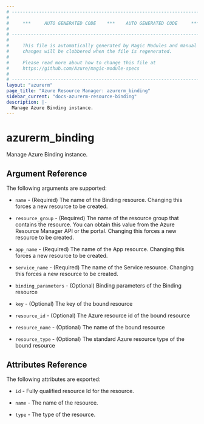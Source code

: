 ```yaml
---
# ----------------------------------------------------------------------------
#
#     ***     AUTO GENERATED CODE    ***    AUTO GENERATED CODE     ***
#
# ----------------------------------------------------------------------------
#
#     This file is automatically generated by Magic Modules and manual
#     changes will be clobbered when the file is regenerated.
#
#     Please read more about how to change this file at
#     https://github.com/Azure/magic-module-specs
#
# ----------------------------------------------------------------------------
layout: "azurerm"
page_title: "Azure Resource Manager: azurerm_binding"
sidebar_current: "docs-azurerm-resource-binding"
description: |-
  Manage Azure Binding instance.
---
```


# azurerm_binding

Manage Azure Binding instance.


## Argument Reference

The following arguments are supported:

* `name` - (Required) The name of the Binding resource. Changing this forces a new resource to be created.

* `resource_group` - (Required) The name of the resource group that contains the resource. You can obtain this value from the Azure Resource Manager API or the portal. Changing this forces a new resource to be created.

* `app_name` - (Required) The name of the App resource. Changing this forces a new resource to be created.

* `service_name` - (Required) The name of the Service resource. Changing this forces a new resource to be created.

* `binding_parameters` - (Optional) Binding parameters of the Binding resource

* `key` - (Optional) The key of the bound resource

* `resource_id` - (Optional) The Azure resource id of the bound resource

* `resource_name` - (Optional) The name of the bound resource

* `resource_type` - (Optional) The standard Azure resource type of the bound resource

## Attributes Reference

The following attributes are exported:

* `id` - Fully qualified resource Id for the resource.

* `name` - The name of the resource.

* `type` - The type of the resource.
